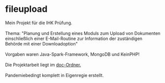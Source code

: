 # fileupload
Mein Projekt für die IHK Prüfung. <br>
<br>
Thema: "Planung und Erstellung eines Moduls zum Upload von Dokumenten <br>
einschließlich einer E-Mail-Routine zur Information der zuständigen Behörde mit einer Downloadoption"<br>
<br>
Vorgaben waren Java-Spark-Framework, MongoDB und KeinPHP!<br> 
<br>
Die Projektarbeit liegt im <a href="https://github.com/Franek69/fileupload/tree/master/doc">doc-Ordner.</a> <br>
<br>
Pandemiebedingt komplett in Eigenregie erstellt.

